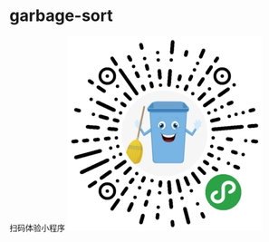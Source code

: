 # garbage-sort
扫码体验小程序
![image](https://github.com/shuhao666/garbage-sort/blob/master/小程序.jpg?raw=true)
